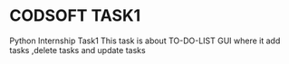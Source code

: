 # CODSOFT TASK1
Python Internship Task1
This task is about TO-DO-LIST GUI where it add tasks ,delete tasks and update tasks

